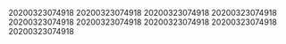 20200323074918
20200323074918
20200323074918
20200323074918
20200323074918
20200323074918
20200323074918
20200323074918
20200323074918
